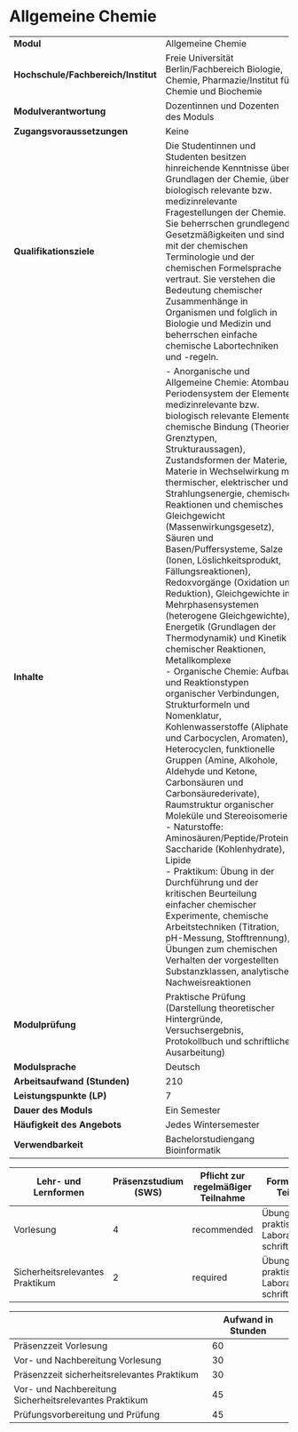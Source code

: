 # Allgemeine Chemie
|                                    |   |
|------------------------------------|---|
|**Modul**                           | Allgemeine Chemie |
|**Hochschule/Fachbereich/Institut** | Freie Universität Berlin/Fachbereich Biologie, Chemie, Pharmazie/Institut für Chemie und Biochemie |
|**Modulverantwortung**              | Dozentinnen und Dozenten des Moduls |
|**Zugangsvoraussetzungen**          | Keine |
|**Qualifikationsziele**             | Die Studentinnen und Studenten besitzen hinreichende Kenntnisse über Grundlagen der Chemie, über biologisch relevante bzw. medizinrelevante Fragestellungen der Chemie. Sie beherrschen grundlegende Gesetzmäßigkeiten und sind mit der chemischen Terminologie und der chemischen Formelsprache vertraut. Sie verstehen die Bedeutung chemischer Zusammenhänge in Organismen und folglich in Biologie und Medizin und beherrschen einfache chemische Labortechniken und -regeln. |
|**Inhalte**                         | - Anorganische und Allgemeine Chemie: Atombau, Periodensystem der Elemente, medizinrelevante bzw. biologisch relevante Elemente, chemische Bindung (Theorien, Grenztypen, Strukturaussagen), Zustandsformen der Materie, Materie in Wechselwirkung mit thermischer, elektrischer und Strahlungsenergie, chemische Reaktionen und chemisches Gleichgewicht (Massenwirkungsgesetz), Säuren und Basen/Puffersysteme, Salze (Ionen, Löslichkeitsprodukt, Fällungsreaktionen), Redoxvorgänge (Oxidation und Reduktion), Gleichgewichte in Mehrphasensystemen (heterogene Gleichgewichte), Energetik (Grundlagen der Thermodynamik) und Kinetik chemischer Reaktionen, Metallkomplexe<br>- Organische Chemie: Aufbau und Reaktionstypen organischer Verbindungen, Strukturformeln und Nomenklatur, Kohlenwasserstoffe (Aliphaten und Carbocyclen, Aromaten), Heterocyclen, funktionelle Gruppen (Amine, Alkohole, Aldehyde und Ketone, Carbonsäuren und Carbonsäurederivate), Raumstruktur organischer Moleküle und Stereoisomerie<br>- Naturstoffe: Aminosäuren/Peptide/Proteine, Saccharide (Kohlenhydrate), Lipide<br>- Praktikum: Übung in der Durchführung und der kritischen Beurteilung einfacher chemischer Experimente, chemische Arbeitstechniken (Titration, pH-Messung, Stofftrennung), Übungen zum chemischen Verhalten der vorgestellten Substanzklassen, analytische Nachweisreaktionen |
|**Modulprüfung**                    | Praktische Prüfung (Darstellung theoretischer Hintergründe, Versuchsergebnis, Protokollbuch und schriftliche Ausarbeitung) |
|**Modulsprache**                    | Deutsch |
|**Arbeitsaufwand (Stunden)**        | 210 |
|**Leistungspunkte (LP)**            | 7 |
|**Dauer des Moduls**                | Ein Semester |
|**Häufigkeit des Angebots**         | Jedes Wintersemester |
|**Verwendbarkeit**                  | Bachelorstudiengang Bioinformatik |

| Lehr- und Lernformen | Präsenzstudium <br> (SWS) | Pflicht zur regelmäßiger Teilnahme | Formen aktiver Teilnahme |
| ---------------------|---------------------------|------------------------------------|------------------------- |
| Vorlesung            | 4                         | recommended                        | Übungsaufgaben, praktische Laborarbeit, schriftl. Test |
| Sicherheitsrelevantes Praktikum | 2                         | required                           | Übungsaufgaben, praktische Laborarbeit, schriftl. Test |

|   | Aufwand in Stunden |
| - |--------------------|
| Präsenzzeit Vorlesung                    | 60    |
| Vor- und Nachbereitung Vorlesung         | 30    |
| Präsenzzeit sicherheitsrelevantes Praktikum | 30    |
| Vor- und Nachbereitung Sicherheitsrelevantes Praktikum | 45    |
| Prüfungsvorbereitung und Prüfung         | 45    |
